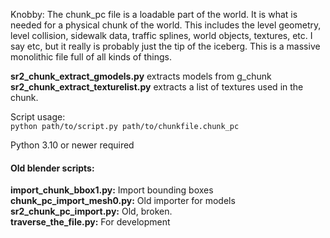 Knobby:
The chunk_pc file is a loadable part of the world. It is what is needed for a physical chunk of the world. This includes the level geometry, level collision, sidewalk data, traffic splines, world objects, textures, etc. I say etc, but it really is probably just the tip of the iceberg. This is a massive monolithic file full of all kinds of things.



**sr2_chunk_extract_gmodels.py** extracts models from g_chunk  
**sr2_chunk_extract_texturelist.py** extracts a list of textures used in the chunk.

Script usage:  
```python path/to/script.py path/to/chunkfile.chunk_pc```

Python 3.10 or newer required



#### Old blender scripts: 
**import_chunk_bbox1.py:**    Import bounding boxes  
**chunk_pc_import_mesh0.py:**    Old importer for models  
**sr2_chunk_pc_import.py:**    Old, broken.  
**traverse_the_file.py:**    For development   
